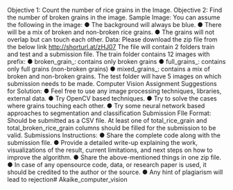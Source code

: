 Objective 1: Count the number of rice grains in the Image.
Objective 2: Find the number of broken grains in the image.
Sample Image:
You can assume the following in the image:
● The background will always be blue.
● There will be a mix of broken and non-broken rice grains.
● The grains will not overlap but can touch each other.
Data:
Please download the zip file from the below link
http://shorturl.at/zHJ07
The file will contain 2 folders train and test and a submission file.
The train folder contains 12 images with prefix:
● broken_grain_: contains only broken grains
● full_grains_: contains only full grains (non-broken grains)
● mixed_grains_: contains a mix of broken and non-broken grains.
The test folder will have 5 images on which submission needs to be made.
Computer Vision Assignment
Suggestions for Solution:
● Feel free to use any image processing techniques, libraries, external data.
● Try OpenCV based techniques.
● Try to solve the cases where grains touching each other.
● Try some neural network based approaches to segmentation and classification
Submission FIle Format:
Should be submitted as a CSV file.
At least one of total_rice_grain and total_broken_rice_grain columns should be filled for the
submission to be valid.
Submissions Instructions:
● Share the complete code along with the submission file.
● Provide a detailed write-up explaining the work, visualizations of the result, current
limitations, and next steps on how to improve the algorithm.
● Share the above-mentioned things in one zip file.
● In case of any opensource code, data, or research paper is used, it should be
credited to the author or the source.
● Any hint of plagiarism will lead to rejection# Akaike_computer_vision
